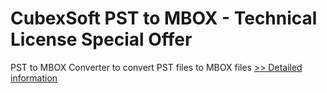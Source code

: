 # CubexSoft PST to MBOX - Technical License Special Offer
PST to MBOX Converter to convert PST files to MBOX files
[>> Detailed information](https://secure.shareit.com/shareit/product.html?productid=300799638&affiliateid=200057808)
